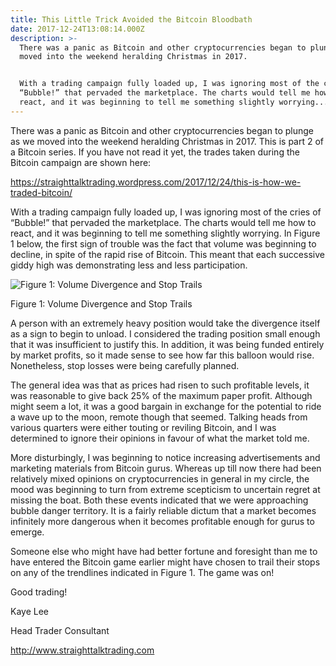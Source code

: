 ```yaml
---
title: This Little Trick Avoided the Bitcoin Bloodbath
date: 2017-12-24T13:08:14.000Z
description: >-
  There was a panic as Bitcoin and other cryptocurrencies began to plunge as we
  moved into the weekend heralding Christmas in 2017.


  With a trading campaign fully loaded up, I was ignoring most of the cries of
  “Bubble!” that pervaded the marketplace. The charts would tell me how to
  react, and it was beginning to tell me something slightly worrying....
---
```

There was a panic as Bitcoin and other cryptocurrencies began to plunge as we moved into the weekend heralding Christmas in 2017. This is part 2 of a Bitcoin series. If you have not read it yet, the trades taken during the Bitcoin campaign are shown here:

https://straighttalktrading.wordpress.com/2017/12/24/this-is-how-we-traded-bitcoin/

With a trading campaign fully loaded up, I was ignoring most of the cries of “Bubble!” that pervaded the marketplace. The charts would tell me how to react, and it was beginning to tell me something slightly worrying. In Figure 1 below, the first sign of trouble was the fact that volume was beginning to decline, in spite of the rapid rise of Bitcoin. This meant that each successive giddy high was demonstrating less and less participation.

![Figure 1: Volume Divergence and Stop Trails](/img/18th-december-2017-bitcoin-volume-divergence.jpg)

Figure 1: Volume Divergence and Stop Trails



A person with an extremely heavy position would take the divergence itself as a sign to begin to unload. I considered the trading position small enough that it was insufficient to justify this. In addition, it was being funded entirely by market profits, so it made sense to see how far this balloon would rise. Nonetheless, stop losses were being carefully planned.



The general idea was that as prices had risen to such profitable levels, it was reasonable to give back 25% of the maximum paper profit. Although might seem a lot, it was a good bargain in exchange for the potential to ride a wave up to the moon, remote though that seemed. Talking heads from various quarters were either touting or reviling Bitcoin, and I was determined to ignore their opinions in favour of what the market told me.



More disturbingly, I was beginning to notice increasing advertisements and marketing materials from Bitcoin gurus. Whereas up till now there had been relatively mixed opinions on cryptocurrencies in general in my circle, the mood was beginning to turn from extreme scepticism to uncertain regret at missing the boat. Both these events indicated that we were approaching bubble danger territory. It is a fairly reliable dictum that a market becomes infinitely more dangerous when it becomes profitable enough for gurus to emerge.



Someone else who might have had better fortune and foresight than me to have entered the Bitcoin game earlier might have chosen to trail their stops on any of the trendlines indicated in Figure 1. The game was on!



Good trading!



Kaye Lee

Head Trader Consultant

http://www.straighttalktrading.com
